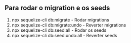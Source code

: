 ## Para rodar o migration e os seeds
1. npx sequelize-cli db:migrate - Rodar migrations
1. npx sequelize-cli db:migrate:undo - Reverter migrations
1. npx sequelize-cli db:seed:all - Rodar os seeds
1. npx sequelize-cli db:seed:undo:all - Reverter seeds